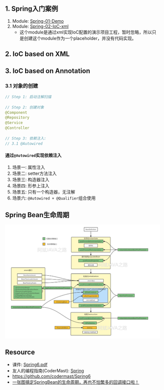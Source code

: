 ## 1. Spring入门案例
1. Module: [Spring-01-Demo](Spring-01-Demo)
2. Module: [Spring-02-IoC-xml](Spring-02-IoC-xml)
   * 这个module是通过xml实现IoC配置的演示项目工程，暂时忽略，所以只是创建这个module作为一个placeholder，并没有代码实现。

## 2. IoC based on XML

## 3. IoC based on Annotation
### 3.1 对象的创建
```java
// Step 1: 启动注解扫描

// Step 2: 创建对象
@Component
@Repository
@Service
@Controller

// Step 3: 依赖注入:
// 3.1 @Autowired
```

#### 通过`@Autowired`实现依赖注入
1. 场景一: 属性注入
2. 场景二: setter方法注入
3. 场景三: 构造器注入
4. 场景四: 形参上注入
5. 场景五: 只有一个构造器，无注解
6. 场景六: `@Autowired + @Qualifier`组合使用

## Spring Bean生命周期
![](docs/images/Spring.Bean.Lifecycle.png)

## Resource
* 课件: [Spring6.pdf](docs/Spring6.pdf)
* 友人的编程指南(CoderMast): [Spring](https://www.codermast.com/spring-series/spring/)
* https://github.com/codermast/Spring6
* [一张图搞定SpringBean的生命周期，再也不怕繁多的回调接口啦！](https://www.modb.pro/db/422673)